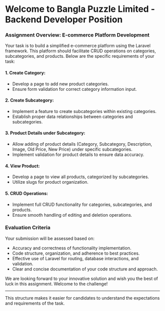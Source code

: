 # Welcome to Bangla Puzzle Limited - Backend Developer Position

### Assignment Overview: E-commerce Platform Development

Your task is to build a simplified e-commerce platform using the Laravel framework. This platform should facilitate CRUD operations on categories, subcategories, and products. Below are the specific requirements of your task:

#### 1. **Create Category:**
   - Develop a page to add new product categories.
   - Ensure form validation for correct category information input.

#### 2. **Create Subcategory:**
   - Implement a feature to create subcategories within existing categories.
   - Establish proper data relationships between categories and subcategories.

#### 3. **Product Details under Subcategory:**
   - Allow adding of product details (Category, Subcategory, Description, Image, Old Price, New Price) under specific subcategories.
   - Implement validation for product details to ensure data accuracy.

#### 4. **View Product:**
   - Develop a page to view all products, categorized by subcategories.
   - Utilize slugs for product organization.

#### 5. **CRUD Operations:**
   - Implement full CRUD functionality for categories, subcategories, and products.
   - Ensure smooth handling of editing and deletion operations.

### Evaluation Criteria

Your submission will be assessed based on:
   - Accuracy and correctness of functionality implementation.
   - Code structure, organization, and adherence to best practices.
   - Effective use of Laravel for routing, database interactions, and validation.
   - Clear and concise documentation of your code structure and approach.

We are looking forward to your innovative solution and wish you the best of luck in this assignment. Welcome to the challenge!

---

This structure makes it easier for candidates to understand the expectations and requirements of the task.
